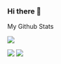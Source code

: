 ### Hi there 👋

<!--
**yoloz/yoloz** is a ✨ _special_ ✨ repository because its `README.md` (this file) appears on your GitHub profile.

Here are some ideas to get you started:

- 🔭 I’m currently working on ...
- 🌱 I’m currently learning ...
- 👯 I’m looking to collaborate on ...
- 🤔 I’m looking for help with ...
- 💬 Ask me about ...
- 📫 How to reach me: ...
- 😄 Pronouns: ...
- ⚡ Fun fact: ...
-->
My Github Stats

![](http://github-profile-summary-cards.vercel.app/api/cards/profile-details?username=yoloz&theme=dracula) 

![](http://github-profile-summary-cards.vercel.app/api/cards/repos-per-language?username=yoloz&theme=dracula) 
![](http://github-profile-summary-cards.vercel.app/api/cards/most-commit-language?username=yoloz&theme=dracula)

